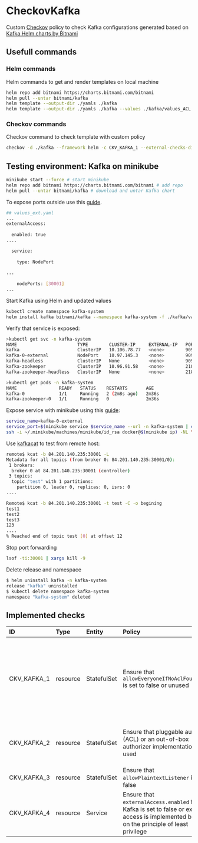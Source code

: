 # CheckovKafka
Custom [Checkov](https://github.com/bridgecrewio/checkov) policy to check Kafka configurations generated based on [Kafka Helm charts by Bitnami
](https://github.com/bitnami/charts/tree/master/bitnami/kafka)

## Usefull commands

### Helm commands
Helm commands to get and render templates on local machine
```sh
helm repo add bitnami https://charts.bitnami.com/bitnami
helm pull --untar bitnami/kafka
helm template --output-dir ./yamls ./kafka
helm template --output-dir ./yamls ./kafka --values ./kafka/values_ACL.yaml 
```

### Checkov commands
Checkov command to check template with custom policy
```sh
checkov -d ./kafka --framework helm -c CKV_KAFKA_1 --external-checks-dir ./KafkaPolicy
```

## Testing environment: Kafka on minikube
```sh
minikube start --force # start minikube
helm repo add bitnami https://charts.bitnami.com/bitnami # add repo
helm pull --untar bitnami/kafka # download and untar Kafka chart
```
To expose ports outside use this [guide](https://docs.bitnami.com/kubernetes/infrastructure/kafka/administration/external-access/).
```sh
## values_ext.yaml
...
externalAccess:
 
  enabled: true
....

  service:
 
    type: NodePort
 
...
 
    nodePorts: [30001]
...
```

Start Kafka using Helm and updated values
```sh
kubectl create namespace kafka-system
helm install kafka bitnami/kafka --namespace kafka-system -f ./kafka/values_ext.yaml 
```

Verify that service is exposed:
```sh
>kubectl get svc -n kafka-system
NAME                       TYPE        CLUSTER-IP     EXTERNAL-IP   PORT(S)                      AGE
kafka                      ClusterIP   10.106.78.77   <none>        9092/TCP                     62s
kafka-0-external           NodePort    10.97.145.3    <none>        9094:30001/TCP               62s
kafka-headless             ClusterIP   None           <none>        9092/TCP,9093/TCP            62s
kafka-zookeeper            ClusterIP   10.96.91.58    <none>        2181/TCP,2888/TCP,3888/TCP   62s
kafka-zookeeper-headless   ClusterIP   None           <none>        2181/TCP,2888/TCP,3888/TCP   62s 

>kubectl get pods -n kafka-system
NAME                READY   STATUS    RESTARTS       AGE
kafka-0             1/1     Running   2 (2m8s ago)   2m36s
kafka-zookeeper-0   1/1     Running   0              2m36s
```

Expose service with minikube using this [guide](https://github.com/kubernetes/minikube/issues/877#issuecomment-719937009):

```sh
service_name=kafka-0-external
service_port=$(minikube service $service_name --url -n kafka-system | cut -d':' -f3)
ssh -i ~/.minikube/machines/minikube/id_rsa docker@$(minikube ip) -NL \*:${service_port}:0.0.0.0:${service_port}
```

Use [kafkacat](https://github.com/edenhill/kcat) to test from remote host:
```sh
remote$ kcat -b 84.201.140.235:30001 -L
Metadata for all topics (from broker 0: 84.201.140.235:30001/0):
 1 brokers:
  broker 0 at 84.201.140.235:30001 (controller)
 3 topics:
  topic "test" with 1 partitions:
    partition 0, leader 0, replicas: 0, isrs: 0
....

Remote$ kcat -b 84.201.140.235:30001 -t test -C -o begining
test1
test2
test3
123
....
% Reached end of topic test [0] at offset 12
```
 Stop port forwarding
 ```sh
 lsof -ti:30001 | xargs kill -9
 ```

 Delete release and namespace
 ```sh
$ helm uninstall kafka -n kafka-system
release "kafka" uninstalled
$ kubectl delete namespace kafka-system
namespace "kafka-system" deleted
 ```

## Implemented checks

| ID| Type| Entity | Policy| Description | IaC Policy|
| :--- | :--- | :---| :---|:---|:---|
| CKV_KAFKA_1 | resource |StatefulSet| Ensure that `allowEveryoneIfNoAclFoundCheck` is set to false or unused |If a resource has no associated ACLs and [allow.everyone.if.no.acl.found](https://kafka.apache.org/documentation/#security_authz)=true, then anyone is allowed to access that resource. If `allow.everyone.if.no.acl.found=false`, then no one is allowed to access that resource except super users. Use of the `allow.everyone.if.no.acl.found` configuration option in production environments is strongly [discouraged](https://docs.confluent.io/platform/current/kafka/authorization.html): 1) If you specify this option based on the assumption that you have ACLs, but then your last ACL is deleted, you essentially open up your Kafka clusters to all users; 2) If you’re using this option to disable ACLs, exercise caution: if someone adds an ACL, all the users who previously had access will lose that access.|Kubernetes|
| CKV_KAFKA_2 | resource |StatefulSet| Ensure that pluggable authorizer (ACL) or an out-of-box authorizer implementation is used |Kafka ships with a pluggable Authorizer and an out-of-box authorizer implementation that uses zookeeper to store all the ACLs. The Authorizer is configured by setting [authorizer.class.name](https://kafka.apache.org/documentation/#security_authz). To enable the out of the box implementation you should specify it, e.g. `authorizer.class.name=kafka.security.authorizer.AclAuthorizer`|Kubernetes|
| CKV_KAFKA_3 | resource |StatefulSet| Ensure that `allowPlaintextListener` is set to false | This settings allows to use the plaintext listeners|Kubernetes|
| CKV_KAFKA_4 | resource |Service| Ensure that `externalAccess.enabled` for Kafka is set to false or external access is implemented based on the principle of least privilege| This parameter enables Kubernetes external cluster access to Kafka brokers|Kubernetes|


